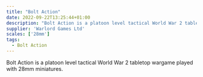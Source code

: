 ```yaml
---
title: "Bolt Action"
date: 2022-09-22T13:25:44+01:00
description: "Bolt Action is a platoon level tactical World War 2 tabletop wargame played with 28mm miniatures."
supplier: 'Warlord Games Ltd'
scales: ['28mm']
tags:
  - Bolt Action
---
```


Bolt Action is a platoon level tactical World War 2 tabletop wargame played with 28mm miniatures.
